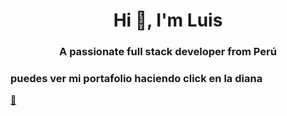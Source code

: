 <h1 align="center">Hi 👋, I'm Luis</h1>
<h3 align="center">A passionate full stack developer from Perú</h3>

### puedes ver mi portafolio haciendo click en la diana
<a href="https://luiscricci.github.io/">
    🎯
  </a>

